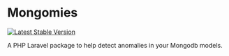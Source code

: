 Mongomies
=========

[![Latest Stable Version](https://img.shields.io/badge/packagist-v%200.0.0-blue.svg)](https://packagist.org/packages/rummykhan/xlog)

A PHP Laravel package to help detect anomalies in your Mongodb models.